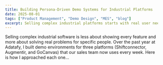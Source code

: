 ```yaml
---
title: Building Persona-Driven Demo Systems for Industrial Platforms
date: 2025-08-01
tags: ["Product Management", "Demo Design", "MES", "blog"]
excerpt: Selling complex industrial platforms starts with real user needs. Over the past year at Adatafy, I built three demo environments that our sales team now uses every week to win new clients. Here’s what worked and why...
---
```


Selling complex industrial software is less about showing every feature and more about solving real problems for specific people. Over the past year at Adatafy, I built demo environments for three platforms (Shiftconnector, Augmentir, and GoCanvas) that our sales team now uses every week. Here is how I approached each one...

<!-- Truncated for brevity; migrate full content later. -->


